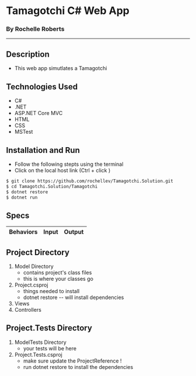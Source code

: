 # Tamagotchi C# Web App
### By Rochelle Roberts
-----

## Description
* This web app simutlates a Tamagotchi

## Technologies Used
* C#
* .NET
* ASP.NET Core MVC
* HTML
* CSS
* MSTest

## Installation and Run
* Follow the following stepts using the terminal
* Click on the local host link (Ctrl + click )

```sh
$ git clone https://github.com/rochellev/Tamagotchi.Solution.git
$ cd Tamagotchi.Solution/Tamagotchi
$ dotnet restore
$ dotnet run
```

## Specs

| Behaviors       | Input          | Output      |
| ---------------- |:------------:| :--------------:|


## Project Directory
1. Model Directory
    * contains project's class files 
    * this is where your classes go
2. Project.csproj
    * things needed to install 
    * dotnet restore -- will install dependencies
3. Views
4. Controllers

## Project.Tests Directory
1. ModelTests Directory
    * your tests will be here
2. Project.Tests.csproj
    * make sure update the ProjectReference !
    * run dotnet restore to install the dependencies
